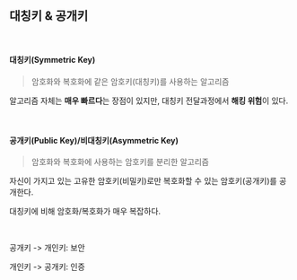 ## 대칭키 & 공개키

<br>

#### 대칭키(Symmetric Key)

> 암호화와 복호화에 같은 암호키(대칭키)를 사용하는 알고리즘

알고리즘 자체는 **매우 빠르다**는 장점이 있지만, 대칭키 전달과정에서 **해킹 위험**이 있다.

<br>

#### 공개키(Public Key)/비대칭키(Asymmetric Key)

> 암호화와 복호화에 사용하는 암호키를 분리한 알고리즘

자신이 가지고 있는 고유한 암호키(비밀키)로만 복호화할 수 있는 암호키(공개키)를 공개한다.

대칭키에 비해 암호화/복호화가 매우 복잡하다.

<br>

공개키 -> 개인키: 보안

개인키 -> 공개키: 인증
